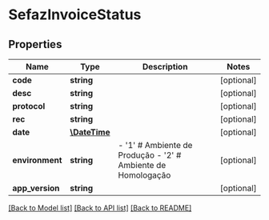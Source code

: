 # SefazInvoiceStatus

## Properties
Name | Type | Description | Notes
------------ | ------------- | ------------- | -------------
**code** | **string** |  | [optional] 
**desc** | **string** |  | [optional] 
**protocol** | **string** |  | [optional] 
**rec** | **string** |  | [optional] 
**date** | [**\DateTime**](\DateTime.md) |  | [optional] 
**environment** | **string** | - &#39;1&#39; # Ambiente de Produção - &#39;2&#39; # Ambiente de Homologação | [optional] 
**app_version** | **string** |  | [optional] 

[[Back to Model list]](../README.md#documentation-for-models) [[Back to API list]](../README.md#documentation-for-api-endpoints) [[Back to README]](../README.md)


